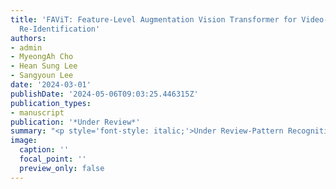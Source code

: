 ```yaml
---
title: 'FAViT: Feature-Level Augmentation Vision Transformer for Video-based Person
  Re-Identification'
authors:
- admin
- MyeongAh Cho
- Hean Sung Lee
- Sangyoun Lee
date: '2024-03-01'
publishDate: '2024-05-06T09:03:25.446315Z'
publication_types:
- manuscript
publication: '*Under Review*'
summary: "<p style='font-style: italic;'>Under Review-Pattern Recognition(IF=8.0)</p>"
image:
  caption: ''
  focal_point: ''
  preview_only: false
---
```

